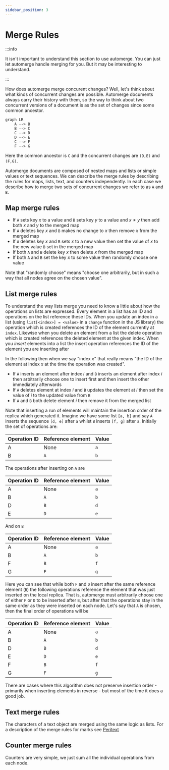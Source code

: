 ```yaml
---
sidebar_position: 3
---
```


# Merge Rules

:::info

It isn't important to understand this section to use automerge. You can just let automerge handle merging for you. But it may be interesting to understand.

:::

How does automerge merge concurent changes? Well, let's think about what kinds of concurrent changes are possible. Automerge documents always carry their history with them, so the way to think about two concurrent versions of a document is as the set of changes since some common ancestor.

```mermaid
graph LR
    A --> B
    B --> C
    C --> D
    D --> E
    C --> F
    F --> G
```

Here the common ancestor is `C` and the concurrent changes are `(D,E)` and `(F,G)`.

Automerge documents are composed of nested maps and lists or simple values or text sequences. We can describe the merge rules by describing the rules for maps, lists, text, and counters independently. In each case we describe how to merge two sets of concurrent changes we refer to as `A` and `B`.

## Map merge rules

- If `A` sets key $x$ to a value and `B` sets key $y$ to a value and $x \neq y$ then add both $x$ and $y$ to the merged map
- If `A` deletes key $x$ and `B` makes no change to $x$ then remove $x$ from the merged map
- If `A` deletes key $x$ and `B` sets $x$ to a new value then set the value of $x$ to the new value `B` set in the merged map
- If both `A` and `B` delete key $x$ then delete $x$ from the merged map
- If both `A` and `B` set the key $x$ to some value then randomly choose one value

Note that "randomly choose" means "choose one arbitrarily, but in such a way that all nodes agree on the chosen value".

## List merge rules

To understand the way lists merge you need to know a little about how the operations on lists are expressed. Every element in a list has an ID and operations on the list reference these IDs. When you update an index in a list (using `list[<index>] = <value>` in a `change` function in the JS library) the operation which is created references the ID of the element currently at `index`. Likewise when you delete an element from a list the delete operation which is created references the deleted element at the given index. When you _insert_ elements into a list the insert operation references the ID of the element you are inserting after

In the following then when we say "index $x$" that really means "the ID of the element at index $x$ at the time the operation was created".

- If `A` inserts an element after index $i$ and `B` inserts an element after index $i$ then arbitrarily choose one to insert first and then insert the other immediately afterwards
- If `A` deletes element at index $i$ and `B` updates the element at $i$ then set the value of $i$ to the updated value from `B`
- If `A` and `B` both delete element $i$ then remove it from the merged list

Note that inserting a run of elements will maintain the insertion order of the replica which generated it. Imagine we have some list `[a, b]` and say `A` inserts the sequence `[d, e]` after `a` whilst `B` inserts `[f, g]` after `a`. Initially the set of operations are:

| Operation ID | Reference element | Value |
| ------------ | ----------------- | ----- |
| A            | None              | `a`   |
| B            | `A`               | `b`   |

The operations after inserting on `A` are

| Operation ID | Reference element | Value |
| ------------ | ----------------- | ----- |
| A            | None              | `a`   |
| B            | `A`               | `b`   |
| D            | `B`               | `d`   |
| E            | `D`               | `e`   |

And on `B`

| Operation ID | Reference element | Value |
| ------------ | ----------------- | ----- |
| A            | None              | `a`   |
| B            | `A`               | `b`   |
| F            | `B`               | `f`   |
| G            | `F`               | `g`   |

Here you can see that while both `F` and `D` insert after the same reference element (`B`) the following operations reference the element that was just inserted on the local replica. That is, automerge must arbitrarily choose one of either `F` or `D` to be inserted after `B`, but after that the operations stay in the same order as they were inserted on each node. Let's say that `A` is chosen, then the final order of operations will be

| Operation ID | Reference element | Value |
| ------------ | ----------------- | ----- |
| A            | None              | `a`   |
| B            | `A`               | `b`   |
| D            | `B`               | `d`   |
| E            | `D`               | `e`   |
| F            | `B`               | `f`   |
| G            | `F`               | `g`   |

There are cases where this algorithm does not preserve insertion order - primarily when inserting elements in reverse - but most of the time it does a good job.

## Text merge rules

The characters of a text object are merged using the same logic as lists. For a description of the merge rules for marks see [Peritext](https://www.inkandswitch.com/peritext/)

## Counter merge rules

Counters are very simple, we just sum all the individual operations from each node.
